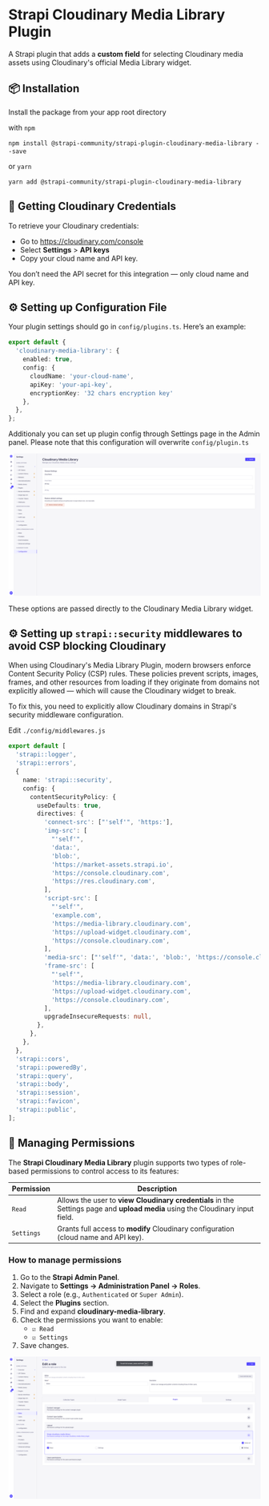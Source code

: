 # Strapi Cloudinary Media Library Plugin

A Strapi plugin that adds a **custom field** for selecting Cloudinary media assets using Cloudinary's official Media Library widget.

## 📦 Installation

Install the package from your app root directory

with `npm`

```
npm install @strapi-community/strapi-plugin-cloudinary-media-library --save
```

or `yarn`

```
yarn add @strapi-community/strapi-plugin-cloudinary-media-library
```

## 🔐 Getting Cloudinary Credentials

To retrieve your Cloudinary credentials:

- Go to https://cloudinary.com/console
- Select **Settings** > **API keys**
- Copy your cloud name and API key.

You don’t need the API secret for this integration — only cloud name and API key.

## ⚙️ Setting up Configuration File

Your plugin settings should go in `config/plugins.ts`. Here’s an example:

```ts
export default {
  'cloudinary-media-library': {
    enabled: true,
    config: {
      cloudName: 'your-cloud-name',
      apiKey: 'your-api-key',
      encryptionKey: '32 chars encryption key'
    },
  },
};
```

Additionaly you can set up plugin config through Settings page in the Admin panel. Please note that this configuration will overwrite `config/plugin.ts`

![alt text](public/image-2.png)

These options are passed directly to the Cloudinary Media Library widget.

## ⚙️ Setting up `strapi::security` middlewares to avoid CSP blocking Cloudinary

When using Cloudinary's Media Library Plugin, modern browsers enforce Content Security Policy (CSP) rules. These policies prevent scripts, images, frames, and other resources from loading if they originate from domains not explicitly allowed — which will cause the Cloudinary widget to break.

To fix this, you need to explicitly allow Cloudinary domains in Strapi's security middleware configuration.

Edit `./config/middlewares.js`

```ts
export default [
  'strapi::logger',
  'strapi::errors',
  {
    name: 'strapi::security',
    config: {
      contentSecurityPolicy: {
        useDefaults: true,
        directives: {
          'connect-src': ["'self'", 'https:'],
          'img-src': [
            "'self'",
            'data:',
            'blob:',
            'https://market-assets.strapi.io',
            'https://console.cloudinary.com',
            'https://res.cloudinary.com',
          ],
          'script-src': [
            "'self'",
            'example.com',
            'https://media-library.cloudinary.com',
            'https://upload-widget.cloudinary.com',
            'https://console.cloudinary.com',
          ],
          'media-src': ["'self'", 'data:', 'blob:', 'https://console.cloudinary.com'],
          'frame-src': [
            "'self'",
            'https://media-library.cloudinary.com',
            'https://upload-widget.cloudinary.com',
            'https://console.cloudinary.com',
          ],
          upgradeInsecureRequests: null,
        },
      },
    },
  },
  'strapi::cors',
  'strapi::poweredBy',
  'strapi::query',
  'strapi::body',
  'strapi::session',
  'strapi::favicon',
  'strapi::public',
];
```

## 🔐 Managing Permissions

The **Strapi Cloudinary Media Library** plugin supports two types of role-based permissions to control access to its features:

| Permission | Description                                                                                                                    |
| ---------- | ------------------------------------------------------------------------------------------------------------------------------ |
| `Read`     | Allows the user to **view Cloudinary credentials** in the Settings page and **upload media** using the Cloudinary input field. |
| `Settings` | Grants full access to **modify** Cloudinary configuration (cloud name and API key).                                            |

### How to manage permissions

1. Go to the **Strapi Admin Panel**.
2. Navigate to **Settings → Administration Panel → Roles**.
3. Select a role (e.g., `Authenticated` or `Super Admin`).
4. Select the **Plugins** section.
5. Find and expand **cloudinary-media-library**.
6. Check the permissions you want to enable:
   - `☑ Read`
   - `☑ Settings`
7. Save changes.

![alt text](public/image-1.png)

